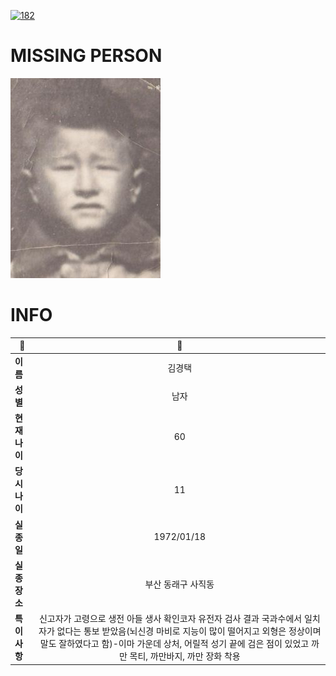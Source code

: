 [![182](https://img.shields.io/badge/%EC%8B%A4%EC%A2%85%EC%8B%A0%EA%B3%A0%EB%8A%94%20%EA%B5%AD%EB%B2%88%EC%97%86%EC%9D%B4-182-blue)](http://safe182.go.kr/index.do)

# MISSING PERSON

<img src="./missing_person.jpg">

# INFO

|🔑|💎|
|--|:--:|
|**이름**|김경택|
|**성별**|남자|
|**현재 나이**|60|
|**당시 나이**|11|
|**실종일**|1972/01/18|
|**실종 장소**|부산 동래구 사직동 |
|**특이사항**|신고자가 고령으로 생전 아들 생사 확인코자 유전자 검사 결과 국과수에서 일치자가 없다는 통보 받았음(뇌신경 마비로 지능이 많이 떨어지고 외형은 정상이며 말도 잘하였다고 함)-이마 가운데 상처, 어릴적 성기 끝에 검은 점이 있었고 까만 목티, 까만바지, 까만 장화 착용|
